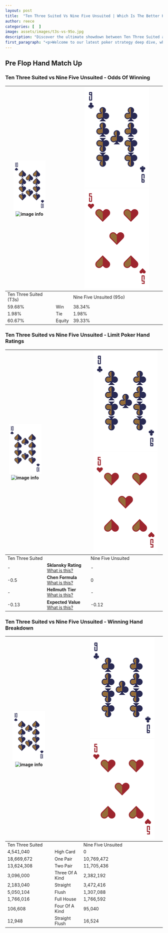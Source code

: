 ```yaml
---
layout: post
title:  "Ten Three Suited Vs Nine Five Unsuited | Which Is The Better Hand In Poker? A Complete Guide"
author: reece
categories: [  ]
image: assets/images/t3s-vs-95o.jpg
description: "Discover the ultimate showdown between Ten Three Suited and Nine Five Unsuited in poker! Uncover the odds, strategies, and scenarios where one hand triumphs over the other. Get ready to up your poker game with this thrilling analysis."
first_paragraph: "<p>Welcome to our latest poker strategy deep dive, where we're pitting two distinct hands against each other in a high-stakes showdown: Ten Three Suited vs Nine Five Unsuited.</p><p>In the dynamic world of poker, every decision counts, and knowing which hand holds the upper hand is key to your success at the table.</p><p>In this article, we'll dissect these two hands, explore the scenarios where one dominates the other, and equip you with the knowledge to make strategic choices that can tip the odds in your favor.</p><p>Get ready to unravel the intriguing dynamics of these poker hands and elevate your game to new heights.</p>"
---
```




[comment]: # (sp0)

## Pre Flop Hand Match Up

<div class="table hand-ratings" markdown="1"> 



### Ten Three Suited vs Nine Five Unsuited - Odds Of Winning


    
| ![image info](assets/images/hand1/T.png) ![image info](assets/images/hand1/3s.png) |  | ![image info](assets/images/hand2/9.png) ![image info](assets/images/hand2/5o.png) |
| -------- | -------- | -------- |
| Ten Three Suited (T3s) |  | Nine Five Unsuited (95o) |
| 59.68% | Win | 38.34% |
| 1.98% | Tie | 1.98% |
| 60.67% | Equity | 39.33% |




[comment]: # (sp1)



### Ten Three Suited vs Nine Five Unsuited - Limit Poker Hand Ratings


    
| ![image info](assets/images/hand1/T.png) ![image info](assets/images/hand1/3s.png) |  | ![image info](assets/images/hand2/9.png) ![image info](assets/images/hand2/5o.png) |
| -------- | -------- | -------- |
| Ten Three Suited |  | Nine Five Unsuited |
| - | **Sklansky Rating** [What is this?](/sklansky-rating-explained) | - |
| -0.5 | **Chen Formula** [What is this?](/chen-formula-explained) | 0 |
| - | **Hellmuth Tier** [What is this?](/Hellmuth-tier-explained) | - |
| -0.13 | **Expected Value** [What is this?](/expected-value-explained) | -0.12 |




[comment]: # (sp2)



### Ten Three Suited vs Nine Five Unsuited - Winning Hand Breakdown


    
| ![image info](assets/images/hand1/T.png) ![image info](assets/images/hand1/3s.png) |  | ![image info](assets/images/hand2/9.png) ![image info](assets/images/hand2/5o.png) |
| -------- | -------- | -------- |
| Ten Three Suited |  | Nine Five Unsuited |
| 4,541,040 | High Card | 0 |
| 18,669,672 | One Pair | 10,769,472 |
| 13,624,308 | Two Pair | 11,705,436 |
| 3,096,000 | Three Of A Kind | 2,382,192 |
| 2,183,040 | Straight | 3,472,416 |
| 5,050,104 | Flush | 1,307,088 |
| 1,766,016 | Full House | 1,766,592 |
| 106,608 | Four Of A Kind | 95,040 |
| 12,948 | Straight Flush | 16,524 |




[comment]: # (sp3)



</div>

[comment]: # (sp4)



[comment]: # (sp5)

